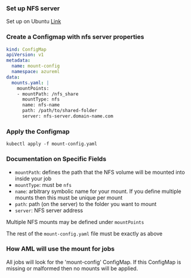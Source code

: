 ### Set up NFS server

Set up on Ubuntu [Link](https://help.ubuntu.com/community/SettingUpNFSHowTo)

### Create a Configmap with nfs server properties

```mount-config.yaml
kind: ConfigMap
apiVersion: v1
metadata:
  name: mount-config
  namespace: azureml
data:
  mounts.yaml: |
    mountPoints:
    - mountPath: /nfs_share
      mountType: nfs
      name: nfs-name
      path: /path/to/shared-folder
      server: nfs-server.domain-name.com
```

### Apply the Configmap

`kubectl apply -f mount-config.yaml`

### Documentation on Specific Fields
* `mountPath`: defines the path that the NFS volume will be mounted into inside your job
* `mountType`: must be `nfs`
* `name`: arbitrary symbolic name for your mount.  If you define multiple mounts then this must be unique per mount
* `path`: path (on the server) to the folder you want to mount
* `server`: NFS server address

Multiple NFS mounts may be defined under `mountPoints`

The rest of the `mount-config.yaml` file must be exactly as above

### How AML will use the mount for jobs

All jobs will look for the 'mount-config' ConfigMap.  If this ConfigMap is missing or malformed then no mounts will be applied.


